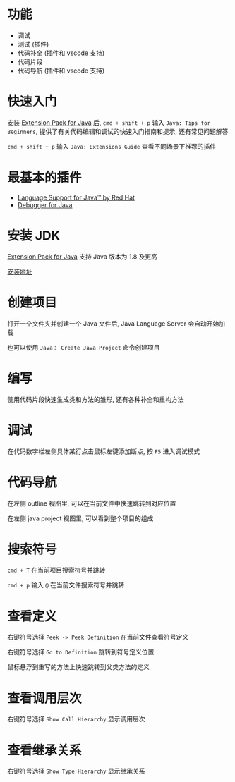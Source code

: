 # 功能

- 调试
- 测试 (插件)
- 代码补全 (插件和 vscode 支持)
- 代码片段
- 代码导航 (插件和 vscode 支持)

# 快速入门

安装 [Extension Pack for Java](https://marketplace.visualstudio.com/items?itemName=vscjava.vscode-java-pack) 后, `cmd + shift + p` 输入  `Java: Tips for Beginners`, 提供了有关代码编辑和调试的快速入门指南和提示, 还有常见问题解答

`cmd + shift + p` 输入 `Java: Extensions Guide` 查看不同场景下推荐的插件

# 最基本的插件

- [Language Support for Java™ by Red Hat](https://marketplace.visualstudio.com/items?itemName=redhat.java)
- [Debugger for Java](https://marketplace.visualstudio.com/items?itemName=vscjava.vscode-java-debug)

# 安装 JDK

[Extension Pack for Java](https://marketplace.visualstudio.com/items?itemName=vscjava.vscode-java-pack) 支持 Java 版本为 1.8 及更高

[安装地址](https://www.oracle.com/java/technologies/downloads/?er=221886#jdk23-mac)

# 创建项目

打开一个文件夹并创建一个 Java 文件后, Java Language Server 会自动开始加载

也可以使用 `Java： Create Java Project` 命令创建项目

# 编写

使用代码片段快速生成类和方法的雏形, 还有各种补全和重构方法

# 调试

在代码数字栏左侧具体某行点击鼠标左键添加断点, 按 `F5` 进入调试模式

# 代码导航

在左侧 outline 视图里, 可以在当前文件中快速跳转到对应位置

在左侧 java project 视图里, 可以看到整个项目的组成

# 搜索符号

`cmd + T` 在当前项目搜索符号并跳转

`cmd + p` 输入 `@` 在当前文件搜索符号并跳转 

# 查看定义

右键符号选择 `Peek -> Peek Definition` 在当前文件查看符号定义

右键符号选择 `Go to Definition` 跳转到符号定义位置

鼠标悬浮到重写的方法上快速跳转到父类方法的定义

# 查看调用层次

右键符号选择 `Show Call Hierarchy` 显示调用层次

# 查看继承关系

右键符号选择 `Show Type Hierarchy` 显示继承关系

